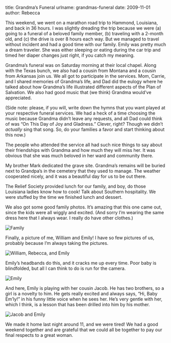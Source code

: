 title: Grandma&#x02bc;s Funeral
urlname: grandmas-funeral
date: 2009-11-01
author: Rebecca

This weekend, we went on a marathon road trip to Hammond, Louisiana, and back in
36 hours. I was slightly dreading the trip because we were (a) going to a
funeral of a beloved family member, (b) traveling with a 2-month old, and (c)
the drive is over 8 hours each way. But we managed to travel without incident
and had a good time with our family. Emily was pretty much a dream traveler. She
was either sleeping or eating during the car trip and timed her diaper changes
just right, if you catch my meaning.

Grandma&#x02bc;s funeral was on Saturday morning at their local chapel. Along
with the Texas bunch, we also had a cousin from Montana and a cousin from
Arkansas join us. We all got to participate in the services. Mom, Carrie, and I
shared memories of Grandma&#x02bc;s life, and Dad did the eulogy where he talked
about how Grandma&#x02bc;s life illustrated different aspects of the Plan of
Salvation. We also had good music that (we think) Grandma would&#x02bc;ve
appreciated.

(Side note: please, if you will, write down the hymns that you want played at
your respective funeral services. We had a heck of a time choosing the music
because Grandma didn&#x02bc;t leave any requests, and all Dad could think of was
&ldquo;On This Day of Joy and Gladness.&rdquo; Clever, right? Though we
didn&#x02bc;t *actually* sing that song. So, do your families a favor and start
thinking about this now.)

The people who attended the service all had such nice things to say about their
friendships with Grandma and how much they will miss her. It was obvious that
she was much beloved in her ward and community there.

My brother Mark dedicated the grave site. Grandma&#x02bc;s remains will be
buried next to Grandpa&#x02bc;s in the cemetery that they used to manage. The
weather cooperated nicely, and it was a beautiful day for us to be out there.

The Relief Society provided lunch for our family, and boy, do those Louisiana
ladies know how to cook! Talk about Southern hospitality. We were stuffed by the
time we finished lunch and dessert.

We also got some good family photos. It&#x02bc;s amazing that this one came out,
since the kids were all wiggly and excited. (And sorry I&#x02bc;m wearing the
same dress here that I always wear. I really do have other clothes.) 

![Family][a]

[a]: {static}/images/2009-10-31-extended-family.jpg

Finally, a picture of me, William and Emily! I have so few pictures of us,
probably because I&#x02bc;m always taking the pictures.

![William, Rebecca, and Emily][b]

[b]: {static}/images/2009-10-31-family.jpg

Emily&#x02bc;s headbands do this, and it cracks me up every time. Poor baby is
blindfolded, but all I can think to do is run for the camera.

![Emily][c]

[c]: {static}/images/2009-10-31-emily.jpg

And here, Emily is playing with her cousin Jacob. He has two brothers, so a girl
is a novelty to him. He gets really excited and always says, &ldquo;Hi, Baby
Em&#x02bc;ly!&rdquo; in his funny little voice when he sees her. He&#x02bc;s
very gentle with her, which I think, is a lesson that has been drilled into him
by his mother.

![Jacob and Emily][d]

[d]: {static}/images/2009-10-31-jacob-emily.jpg

We made it home last night around 11, and we were tired! We had a good weekend
together and are grateful that we could all be together to pay our final
respects to a great woman.
